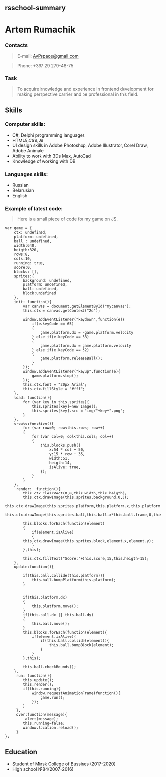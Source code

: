 ## rsschool-summary
# Artem Rumachik
### Contacts
> E-mail: AvPspace@gmail.com

> Phone: +397 29 279-48-75

### Task
> To acquire knowledge and experience in frontend development for making perspective carrier and be professional in this field.
## Skills

### Computer skills:

* C#, Delphi programming languages
* HTML5,CSS,JS
* UI design skills in Adobe Photoshop, Adobe Illustrator, Corel Draw, Adobe Animate
* Ability to work with 3Ds Max, AutoCad
* Knowledge of working with DB

### Languages skills:

* Russian
* Belarusian
* English

### Example of latest code:

> Here is a small piece of code for my game on JS.


```
var game = {
    ctx: undefined,
    platform: undefined,
    ball : undefined,
    width:640,
    heigth:320,
    rows:8,
    cols:10,
    running: true,
    score:0,
    blocks: [],
    sprites:{
        background: undefined,
        platform: undefined,
        ball: undefined,
        block:undefined
    },
    init: function(){
        var canvas = document.getElementById("mycanvas");
        this.ctx = canvas.getContext("2d");

        window.addEventListener("keydown",function(e){
            if(e.keyCode == 65)
            {
                game.platform.dx = -game.platform.velocity
            } else if(e.keyCode == 68)
            {
                game.platform.dx = game.platform.velocity
            } else if(e.keyCode == 32)
            {
                game.platform.releaseBall();
            }
        });
        window.addEventListener("keyup",function(e){
            game.platform.stop();
        });
        this.ctx.font = "20px Arial";
        this.ctx.fillStyle = "#fff";
    },
    load: function(){
        for (var key in this.sprites){
            this.sprites[key]=new Image();
            this.sprites[key].src = "img/"+key+".png";
        }
    },
    create:function(){
        for (var row=0; row<this.rows; row++)
        {
            for (var col=0; col<this.cols; col++)
            {
                this.blocks.push({
                    x:54 * col + 50,
                    y:15 * row + 35,
                    width:51,
                    heigth:14,
                    isAlive: true,
                });
            }
        }    
    },
     render:  function(){
        this.ctx.clearRect(0,0,this.width,this.heigth);
        this.ctx.drawImage(this.sprites.background,0,0);
        this.ctx.drawImage(this.sprites.platform,this.platform.x,this.platform.y);
        this.ctx.drawImage(this.sprites.ball,this.ball.x*this.ball.frame,0,this.ball.width,this.ball.heigth,this.ball.x,this.ball.y,this.ball.width,this.ball.heigth); 
        
        this.blocks.forEach(function(element)
        {
            if(element.isAlive)
            {
        this.ctx.drawImage(this.sprites.block,element.x,element.y); 
            }
        },this);

        this.ctx.fillText("Score:"+this.score,15,this.heigth-15);
    },
    update:function(){

        if(this.ball.collide(this.platform)){
            this.ball.bumpPlatform(this.platform);
        }


        if(this.platform.dx)
        {
            this.platform.move();
        }
        if(this.ball.dx || this.ball.dy)
        {
            this.ball.move();
        }
        this.blocks.forEach(function(element){
            if(element.isAlive){
                if(this.ball.collide(element)){
                    this.ball.bumpBlock(element);
                }
            }
        },this);

        this.ball.checkBounds();
    },
     run: function(){
        this.update(); 
        this.render();
        if(this.running){
            window.requestAnimationFrame(function(){
                game.run();
            });
        }
     },
     over:function(message){
         alert(message);
        this.running=false;
        window.location.reload();
     }
};
```

## Education

* Student of Minsk College of Bussines (2017-2020)
* High school №84(2007-2016)
